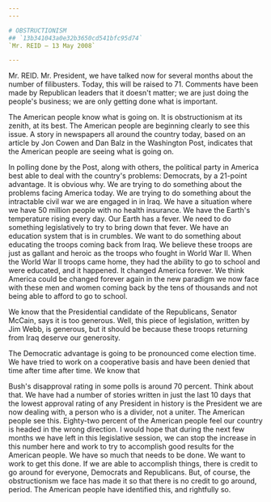 ```yaml
---
---

# OBSTRUCTIONISM
## `13b341043a0e32b3650cd541bfc95d74`
`Mr. REID — 13 May 2008`

---
```



Mr. REID. Mr. President, we have talked now for several months about 
the number of filibusters. Today, this will be raised to 71. Comments 
have been made by Republican leaders that it doesn't matter; we are 
just doing the people's business; we are only getting done what is 
important.

The American people know what is going on. It is obstructionism at 
its zenith, at its best. The American people are beginning clearly to 
see this issue. A story in newspapers all around the country today, 
based on an article by Jon Cowen and Dan Balz in the Washington Post, 
indicates that the American people are seeing what is going on.

In polling done by the Post, along with others, the political party 
in America best able to deal with the country's problems: Democrats, by 
a 21-point advantage. It is obvious why. We are trying to do something 
about the problems facing America today. We are trying to do something 
about the intractable civil war we are engaged in in Iraq. We have a 
situation where we have 50 million people with no health insurance. We 
have the Earth's temperature rising every day. Our Earth has a fever. 
We need to do something legislatively to try to bring down that fever. 
We have an education system that is in crumbles. We want to do 
something about educating the troops coming back from Iraq. We believe 
these troops are just as gallant and heroic as the troops who fought in 
World War II. When the World War II troops came home, they had the 
ability to go to school and were educated, and it happened. It changed 
America forever. We think America could be changed forever again in the 
new paradigm we now face with these men and women coming back by the 
tens of thousands and not being able to afford to go to school.

We know that the Presidential candidate of the Republicans, Senator 
McCain, says it is too generous. Well, this piece of legislation, 
written by Jim Webb, is generous, but it should be because these troops 
returning from Iraq deserve our generosity.

The Democratic advantage is going to be pronounced come election 
time. We have tried to work on a cooperative basis and have been denied 
that time after time after time. We know that


Bush's disapproval rating in some polls is around 70 percent. Think 
about that. We have had a number of stories written in just the last 10 
days that the lowest approval rating of any President in history is the 
President we are now dealing with, a person who is a divider, not a 
uniter. The American people see this. Eighty-two percent of the 
American people feel our country is headed in the wrong direction. I 
would hope that during the next few months we have left in this 
legislative session, we can stop the increase in this number here and 
work to try to accomplish good results for the American people. We have 
so much that needs to be done. We want to work to get this done. If we 
are able to accomplish things, there is credit to go around for 
everyone, Democrats and Republicans. But, of course, the obstructionism 
we face has made it so that there is no credit to go around, period. 
The American people have identified this, and rightfully so.
